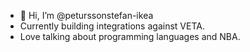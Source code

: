 - 👋 Hi, I’m @peturssonstefan-ikea
- Currently building integrations against VETA. 
- Love talking about programming languages and NBA. 
